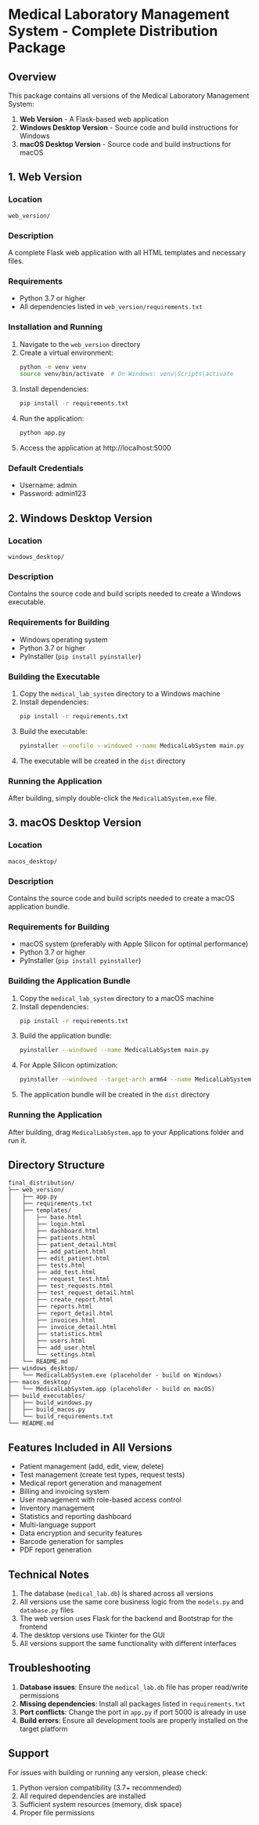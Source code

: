 # Medical Laboratory Management System - Complete Distribution Package

## Overview
This package contains all versions of the Medical Laboratory Management System:

1. **Web Version** - A Flask-based web application
2. **Windows Desktop Version** - Source code and build instructions for Windows
3. **macOS Desktop Version** - Source code and build instructions for macOS

## 1. Web Version

### Location
`web_version/`

### Description
A complete Flask web application with all HTML templates and necessary files.

### Requirements
- Python 3.7 or higher
- All dependencies listed in `web_version/requirements.txt`

### Installation and Running
1. Navigate to the `web_version` directory
2. Create a virtual environment:
   ```bash
   python -m venv venv
   source venv/bin/activate  # On Windows: venv\Scripts\activate
   ```
3. Install dependencies:
   ```bash
   pip install -r requirements.txt
   ```
4. Run the application:
   ```bash
   python app.py
   ```
5. Access the application at http://localhost:5000

### Default Credentials
- Username: admin
- Password: admin123

## 2. Windows Desktop Version

### Location
`windows_desktop/`

### Description
Contains the source code and build scripts needed to create a Windows executable.

### Requirements for Building
- Windows operating system
- Python 3.7 or higher
- PyInstaller (`pip install pyinstaller`)

### Building the Executable
1. Copy the `medical_lab_system` directory to a Windows machine
2. Install dependencies:
   ```cmd
   pip install -r requirements.txt
   ```
3. Build the executable:
   ```cmd
   pyinstaller --onefile --windowed --name MedicalLabSystem main.py
   ```
4. The executable will be created in the `dist` directory

### Running the Application
After building, simply double-click the `MedicalLabSystem.exe` file.

## 3. macOS Desktop Version

### Location
`macos_desktop/`

### Description
Contains the source code and build scripts needed to create a macOS application bundle.

### Requirements for Building
- macOS system (preferably with Apple Silicon for optimal performance)
- Python 3.7 or higher
- PyInstaller (`pip install pyinstaller`)

### Building the Application Bundle
1. Copy the `medical_lab_system` directory to a macOS machine
2. Install dependencies:
   ```bash
   pip install -r requirements.txt
   ```
3. Build the application bundle:
   ```bash
   pyinstaller --windowed --name MedicalLabSystem main.py
   ```
4. For Apple Silicon optimization:
   ```bash
   pyinstaller --windowed --target-arch arm64 --name MedicalLabSystem main.py
   ```
5. The application bundle will be created in the `dist` directory

### Running the Application
After building, drag `MedicalLabSystem.app` to your Applications folder and run it.

## Directory Structure
```
final_distribution/
├── web_version/
│   ├── app.py
│   ├── requirements.txt
│   ├── templates/
│   │   ├── base.html
│   │   ├── login.html
│   │   ├── dashboard.html
│   │   ├── patients.html
│   │   ├── patient_detail.html
│   │   ├── add_patient.html
│   │   ├── edit_patient.html
│   │   ├── tests.html
│   │   ├── add_test.html
│   │   ├── request_test.html
│   │   ├── test_requests.html
│   │   ├── test_request_detail.html
│   │   ├── create_report.html
│   │   ├── reports.html
│   │   ├── report_detail.html
│   │   ├── invoices.html
│   │   ├── invoice_detail.html
│   │   ├── statistics.html
│   │   ├── users.html
│   │   ├── add_user.html
│   │   └── settings.html
│   └── README.md
├── windows_desktop/
│   └── MedicalLabSystem.exe (placeholder - build on Windows)
├── macos_desktop/
│   └── MedicalLabSystem.app (placeholder - build on macOS)
├── build_executables/
│   ├── build_windows.py
│   ├── build_macos.py
│   └── build_requirements.txt
└── README.md
```

## Features Included in All Versions
- Patient management (add, edit, view, delete)
- Test management (create test types, request tests)
- Medical report generation and management
- Billing and invoicing system
- User management with role-based access control
- Inventory management
- Statistics and reporting dashboard
- Multi-language support
- Data encryption and security features
- Barcode generation for samples
- PDF report generation

## Technical Notes
1. The database (`medical_lab.db`) is shared across all versions
2. All versions use the same core business logic from the `models.py` and `database.py` files
3. The web version uses Flask for the backend and Bootstrap for the frontend
4. The desktop versions use Tkinter for the GUI
5. All versions support the same functionality with different interfaces

## Troubleshooting
1. **Database issues**: Ensure the `medical_lab.db` file has proper read/write permissions
2. **Missing dependencies**: Install all packages listed in `requirements.txt`
3. **Port conflicts**: Change the port in `app.py` if port 5000 is already in use
4. **Build errors**: Ensure all development tools are properly installed on the target platform

## Support
For issues with building or running any version, please check:
1. Python version compatibility (3.7+ recommended)
2. All required dependencies are installed
3. Sufficient system resources (memory, disk space)
4. Proper file permissions